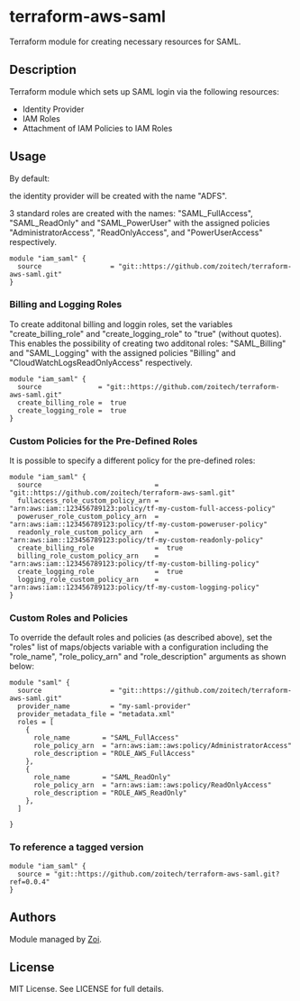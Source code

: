 # terraform-aws-saml
Terraform module for creating necessary resources for SAML.

## Description

Terraform module which sets up SAML login via the following resources:

* Identity Provider
* IAM Roles
* Attachment of IAM Policies to IAM Roles

## Usage

By default:

the identity provider will be created with the name "ADFS".  

3 standard roles are created with the names: "SAML_FullAccess", "SAML_ReadOnly" and "SAML_PowerUser" with the assigned policies "AdministratorAccess", "ReadOnlyAccess", and "PowerUserAccess" respectively.

```hcl
module "iam_saml" {
  source                 = "git::https://github.com/zoitech/terraform-aws-saml.git"  
}
```

### Billing and Logging Roles

To create additonal billing and loggin roles, set the variables "create_billing_role" and "create_logging_role" to "true" (without quotes). This enables the possibility of creating two additonal roles: "SAML_Billing" and "SAML_Logging" with the assigned policies "Billing" and "CloudWatchLogsReadOnlyAccess" respectively.

```hcl
module "iam_saml" {
  source              = "git::https://github.com/zoitech/terraform-aws-saml.git"
  create_billing_role =  true
  create_logging_role =  true
}
```

### Custom Policies for the Pre-Defined Roles

It is possible to specify a different policy for the pre-defined roles:

```hcl
module "iam_saml" {
  source                            = "git::https://github.com/zoitech/terraform-aws-saml.git"
  fullaccess_role_custom_policy_arn = "arn:aws:iam::123456789123:policy/tf-my-custom-full-access-policy"
  poweruser_role_custom_policy_arn  = "arn:aws:iam::123456789123:policy/tf-my-custom-poweruser-policy"
  readonly_role_custom_policy_arn   = "arn:aws:iam::123456789123:policy/tf-my-custom-readonly-policy"
  create_billing_role               =  true
  billing_role_custom_policy_arn    = "arn:aws:iam::123456789123:policy/tf-my-custom-billing-policy"
  create_logging_role               =  true
  logging_role_custom_policy_arn    = "arn:aws:iam::123456789123:policy/tf-my-custom-logging-policy"
}
```

### Custom Roles and Policies

To override the default roles and policies (as described above), set the "roles" list of maps/objects variable with a configuration including the "role_name", "role_policy_arn" and "role_description" arguments as shown below:

```hcl
module "saml" {
  source                 = "git::https://github.com/zoitech/terraform-aws-saml.git"
  provider_name          = "my-saml-provider"
  provider_metadata_file = "metadata.xml"
  roles = [
    {
      role_name        = "SAML_FullAccess"
      role_policy_arn  = "arn:aws:iam::aws:policy/AdministratorAccess"
      role_description = "ROLE_AWS_FullAccess"
    },
    {
      role_name        = "SAML_ReadOnly"
      role_policy_arn  = "arn:aws:iam::aws:policy/ReadOnlyAccess"
      role_description = "ROLE_AWS_ReadOnly"
    },
  ]
  
}
```

### To reference a tagged version

```hcl
module "iam_saml" {
  source = "git::https://github.com/zoitech/terraform-aws-saml.git?ref=0.0.4"  
}
```


## Authors
Module managed by [Zoi](https://github.com/zoitech).

## License
MIT License. See LICENSE for full details.
